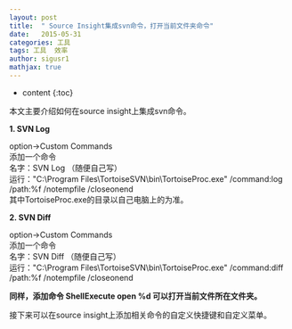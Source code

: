 ```yaml
---
layout: post  
title:  " Source Insight集成svn命令，打开当前文件夹命令"  
date:   2015-05-31  
categories: 工具  
tags: 工具  效率
author: sigusr1  
mathjax: true  
---
```


* content
{:toc}

本文主要介绍如何在source insight上集成svn命令。





  

**1. SVN Log**  


option->Custom Commands   
添加一个命令  
名字：SVN Log  （随便自己写）  
运行："C:\Program Files\TortoiseSVN\bin\TortoiseProc.exe" /command:log /path:%f /notempfile /closeonend    
其中TortoiseProc.exe的目录以自己电脑上的为准。

**2. SVN Diff**  


option->Custom Commands  
添加一个命令  
名字：SVN Diff  （随便自己写）  
运行："C:\Program Files\TortoiseSVN\bin\TortoiseProc.exe" /command:diff /path:%f /notempfile /closeonend  

**同样，添加命令 ShellExecute open %d 可以打开当前文件所在文件夹。**

接下来可以在source insight上添加相关命令的自定义快捷键和自定义菜单。

                
